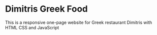 # Dimitris Greek Food
This is a responsive one-page website for Greek restaurant Dimitris with HTML CSS and JavaScript
